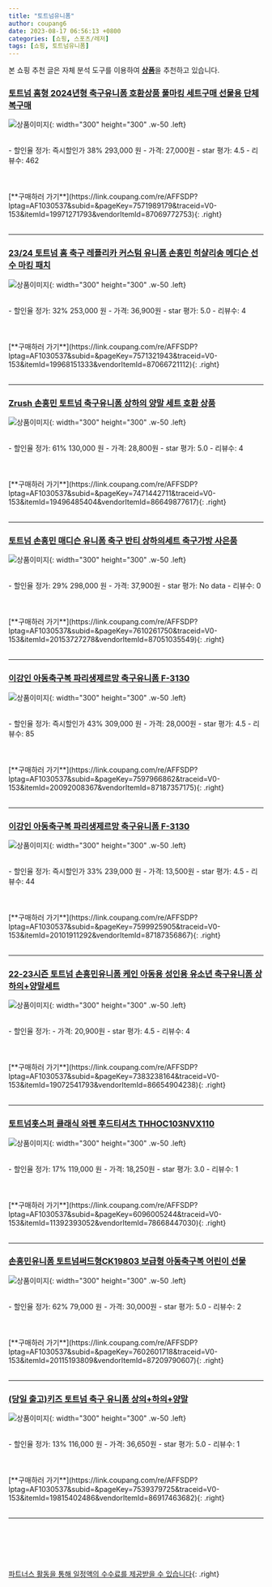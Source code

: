```yaml
---
title: "토트넘유니폼"
author: coupang6
date: 2023-08-17 06:56:13 +0800
categories: [쇼핑, 스포츠/레저]
tags: [쇼핑, 토트넘유니폼]
---
```


본 쇼핑 추천 글은 자체 분석 도구를 이용하여 [**상품**](https://link.coupang.com/a/bao1ui)을 추천하고 있습니다.

### [토트넘 홈형 2024년형 축구유니폼 호환상품 풀마킹 세트구매 선물용 단체복구매](https://link.coupang.com/re/AFFSDP?lptag=AF1030537&subid=&pageKey=7571989179&traceid=V0-153&itemId=19971271793&vendorItemId=87069772753)

![상품이미지](https://thumbnail10.coupangcdn.com/thumbnails/remote/230x230ex/image/vendor_inventory/4f14/c7443ce7af524eef8373c79b385ce0004703a1d3638a9057ebf6ceccf342.jpg){: width="300" height="300" .w-50 .left}


<br>
- 할인율 정가: 즉시할인가 38%  293,000   원
- 가격: 27,000원
- star 평가: 4.5
- 리뷰수: 462
<br>
<br>
<br>
<br>
[**구매하러 가기**](https://link.coupang.com/re/AFFSDP?lptag=AF1030537&subid=&pageKey=7571989179&traceid=V0-153&itemId=19971271793&vendorItemId=87069772753){: .right}
<br>
<br>

---

### [23/24 토트넘 홈 축구 레플리카 커스텀 유니폼 손흥민 히샬리송 메디슨 선수 마킹 패치](https://link.coupang.com/re/AFFSDP?lptag=AF1030537&subid=&pageKey=7571321943&traceid=V0-153&itemId=19968151333&vendorItemId=87066721112)

![상품이미지](https://thumbnail8.coupangcdn.com/thumbnails/remote/230x230ex/image/vendor_inventory/f146/aadb2b2576548d1a25d608bb12abaf7313b069fe2e6d9eb387ae3eb228e8.jpg){: width="300" height="300" .w-50 .left}


<br>
- 할인율 정가: 32%  253,000   원
- 가격: 36,900원
- star 평가: 5.0
- 리뷰수: 4
<br>
<br>
<br>
<br>
[**구매하러 가기**](https://link.coupang.com/re/AFFSDP?lptag=AF1030537&subid=&pageKey=7571321943&traceid=V0-153&itemId=19968151333&vendorItemId=87066721112){: .right}
<br>
<br>

---

### [Zrush 손흥민 토트넘 축구유니폼 상하의 양말 세트 호환 상품](https://link.coupang.com/re/AFFSDP?lptag=AF1030537&subid=&pageKey=7471442711&traceid=V0-153&itemId=19496485404&vendorItemId=86649877617)

![상품이미지](https://thumbnail9.coupangcdn.com/thumbnails/remote/230x230ex/image/vendor_inventory/1f21/edec4268b53f67a27dd37d9d3e5a8797ba32da114d634b0333cf73dbe0ba.jpg){: width="300" height="300" .w-50 .left}


<br>
- 할인율 정가: 61%  130,000   원
- 가격: 28,800원
- star 평가: 5.0
- 리뷰수: 4
<br>
<br>
<br>
<br>
[**구매하러 가기**](https://link.coupang.com/re/AFFSDP?lptag=AF1030537&subid=&pageKey=7471442711&traceid=V0-153&itemId=19496485404&vendorItemId=86649877617){: .right}
<br>
<br>

---

### [토트넘 손흥민 매디슨 유니폼 축구 반티 상하의세트 축구가방 사은품](https://link.coupang.com/re/AFFSDP?lptag=AF1030537&subid=&pageKey=7610261750&traceid=V0-153&itemId=20153727278&vendorItemId=87051035549)

![상품이미지](https://thumbnail9.coupangcdn.com/thumbnails/remote/230x230ex/image/vendor_inventory/3532/ba3e066011b8f7fc202ea7c7f6201f0d6fb199991d4cf81cbb6a5f41691b.jpg){: width="300" height="300" .w-50 .left}


<br>
- 할인율 정가: 29%  298,000   원
- 가격: 37,900원
- star 평가: No data
- 리뷰수: 0
<br>
<br>
<br>
<br>
[**구매하러 가기**](https://link.coupang.com/re/AFFSDP?lptag=AF1030537&subid=&pageKey=7610261750&traceid=V0-153&itemId=20153727278&vendorItemId=87051035549){: .right}
<br>
<br>

---

### [이강인 아동축구복 파리생제르망 축구유니폼 F-3130](https://link.coupang.com/re/AFFSDP?lptag=AF1030537&subid=&pageKey=7597966862&traceid=V0-153&itemId=20092008367&vendorItemId=87187357175)

![상품이미지](https://thumbnail9.coupangcdn.com/thumbnails/remote/230x230ex/image/vendor_inventory/f1aa/3a32f04e9eb935934963ea9ce1038584e51195809177e3121afaedad874b.jpg){: width="300" height="300" .w-50 .left}


<br>
- 할인율 정가: 즉시할인가 43%  309,000   원
- 가격: 28,000원
- star 평가: 4.5
- 리뷰수: 85
<br>
<br>
<br>
<br>
[**구매하러 가기**](https://link.coupang.com/re/AFFSDP?lptag=AF1030537&subid=&pageKey=7597966862&traceid=V0-153&itemId=20092008367&vendorItemId=87187357175){: .right}
<br>
<br>

---

### [이강인 아동축구복 파리생제르망 축구유니폼 F-3130](https://link.coupang.com/re/AFFSDP?lptag=AF1030537&subid=&pageKey=7599925905&traceid=V0-153&itemId=20101911292&vendorItemId=87187356867)

![상품이미지](https://thumbnail9.coupangcdn.com/thumbnails/remote/230x230ex/image/vendor_inventory/f1aa/3a32f04e9eb935934963ea9ce1038584e51195809177e3121afaedad874b.jpg){: width="300" height="300" .w-50 .left}


<br>
- 할인율 정가: 즉시할인가 33%  239,000   원
- 가격: 13,500원
- star 평가: 4.5
- 리뷰수: 44
<br>
<br>
<br>
<br>
[**구매하러 가기**](https://link.coupang.com/re/AFFSDP?lptag=AF1030537&subid=&pageKey=7599925905&traceid=V0-153&itemId=20101911292&vendorItemId=87187356867){: .right}
<br>
<br>

---

### [22-23시즌 토트넘 손흥민유니폼 케인 아동용 성인용 유소년 축구유니폼 상하의+양말세트](https://link.coupang.com/re/AFFSDP?lptag=AF1030537&subid=&pageKey=7383238164&traceid=V0-153&itemId=19072541793&vendorItemId=86654904238)

![상품이미지](https://thumbnail8.coupangcdn.com/thumbnails/remote/230x230ex/image/vendor_inventory/e541/972ff9649fecaeb78d5e1aa25f34dd94ab3aeb61ec2511382171714da7eb.png){: width="300" height="300" .w-50 .left}


<br>
- 할인율 정가: 
- 가격: 20,900원
- star 평가: 4.5
- 리뷰수: 4
<br>
<br>
<br>
<br>
[**구매하러 가기**](https://link.coupang.com/re/AFFSDP?lptag=AF1030537&subid=&pageKey=7383238164&traceid=V0-153&itemId=19072541793&vendorItemId=86654904238){: .right}
<br>
<br>

---

### [토트넘홋스퍼 클래식 와펜 후드티셔츠 THHOC103NVX110](https://link.coupang.com/re/AFFSDP?lptag=AF1030537&subid=&pageKey=6096005244&traceid=V0-153&itemId=11392393052&vendorItemId=78668447030)

![상품이미지](https://thumbnail9.coupangcdn.com/thumbnails/remote/230x230ex/image/retail/images/2021/09/28/10/9/bb850c31-73b5-4c8c-b941-a65e1c5b8887.jpg){: width="300" height="300" .w-50 .left}


<br>
- 할인율 정가: 17%  119,000   원
- 가격: 18,250원
- star 평가: 3.0
- 리뷰수: 1
<br>
<br>
<br>
<br>
[**구매하러 가기**](https://link.coupang.com/re/AFFSDP?lptag=AF1030537&subid=&pageKey=6096005244&traceid=V0-153&itemId=11392393052&vendorItemId=78668447030){: .right}
<br>
<br>

---

### [손흥민유니폼 토트넘써드형CK19803 보급형 아동축구복 어린이 선물](https://link.coupang.com/re/AFFSDP?lptag=AF1030537&subid=&pageKey=7602601718&traceid=V0-153&itemId=20115193809&vendorItemId=87209790607)

![상품이미지](https://thumbnail8.coupangcdn.com/thumbnails/remote/230x230ex/image/vendor_inventory/0b5c/6226aff4906b993379c959a6458392ab27d7afd4886a3b97c5ba866bf6d1.jpg){: width="300" height="300" .w-50 .left}


<br>
- 할인율 정가: 62%  79,000   원
- 가격: 30,000원
- star 평가: 5.0
- 리뷰수: 2
<br>
<br>
<br>
<br>
[**구매하러 가기**](https://link.coupang.com/re/AFFSDP?lptag=AF1030537&subid=&pageKey=7602601718&traceid=V0-153&itemId=20115193809&vendorItemId=87209790607){: .right}
<br>
<br>

---

### [(당일 출고)키즈 토트넘 축구 유니폼 상의+하의+양말](https://link.coupang.com/re/AFFSDP?lptag=AF1030537&subid=&pageKey=7539379725&traceid=V0-153&itemId=19815402486&vendorItemId=86917463682)

![상품이미지](https://thumbnail10.coupangcdn.com/thumbnails/remote/230x230ex/image/vendor_inventory/9f3b/c63e4b4419292ef39703828bdf9ce8919fa296f646ec5e98f75f8781fd48.JPG){: width="300" height="300" .w-50 .left}


<br>
- 할인율 정가: 13%  116,000   원
- 가격: 36,650원
- star 평가: 5.0
- 리뷰수: 1
<br>
<br>
<br>
<br>
[**구매하러 가기**](https://link.coupang.com/re/AFFSDP?lptag=AF1030537&subid=&pageKey=7539379725&traceid=V0-153&itemId=19815402486&vendorItemId=86917463682){: .right}
<br>
<br>

---
<br><br><br><br><br> [파트너스 활동을 통해 일정액의 수수료를 제공받을 수 있습니다](https://link.coupang.com/a/bao1ui){: .right}